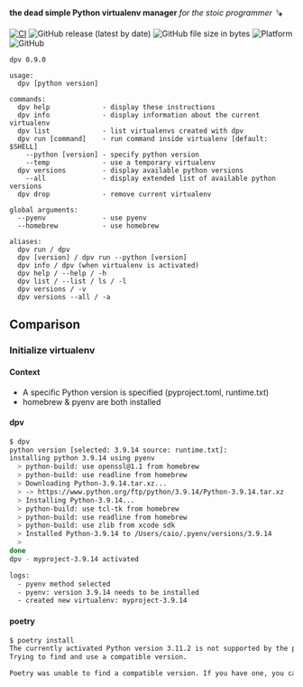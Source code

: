 **the dead simple Python virtualenv manager** *for the stoic programmer 🪚*

[![CI](https://github.com/caioariede/dpv/actions/workflows/ci.yml/badge.svg)](https://github.com/caioariede/dpv/actions/workflows/ci.yml)
![GitHub release (latest by date)](https://img.shields.io/github/v/release/caioariede/dpv)
![GitHub file size in bytes](https://img.shields.io/github/size/caioariede/dpv/src/dpv)
![Platform](https://img.shields.io/badge/platform-linux%20and%20macos-lightgrey)
![GitHub](https://img.shields.io/github/license/caioariede/dpv)

```
dpv 0.9.0

usage:
  dpv [python version]

commands:
  dpv help             - display these instructions
  dpv info             - display information about the current virtualenv
  dpv list             - list virtualenvs created with dpv
  dpv run [command]    - run command inside virtualenv [default: $SHELL]
    --python [version] - specify python version
    --temp             - use a temporary virtualenv
  dpv versions         - display available python versions
    --all              - display extended list of available python versions
  dpv drop             - remove current virtualenv

global arguments:
  --pyenv              - use pyenv
  --homebrew           - use homebrew

aliases:
  dpv run / dpv
  dpv [version] / dpv run --python [version]
  dpv info / dpv (when virtualenv is activated)
  dpv help / --help / -h
  dpv list / --list / ls / -l
  dpv versions / -v
  dpv versions --all / -a
```

## Comparison

### Initialize virtualenv

#### Context

* A specific Python version is specified (pyproject.toml, runtime.txt)
* homebrew & pyenv are both installed

#### dpv

```bash
$ dpv
python version [selected: 3.9.14 source: runtime.txt]:
installing python 3.9.14 using pyenv
  > python-build: use openssl@1.1 from homebrew
  > python-build: use readline from homebrew
  > Downloading Python-3.9.14.tar.xz...
  > -> https://www.python.org/ftp/python/3.9.14/Python-3.9.14.tar.xz
  > Installing Python-3.9.14...
  > python-build: use tcl-tk from homebrew
  > python-build: use readline from homebrew
  > python-build: use zlib from xcode sdk
  > Installed Python-3.9.14 to /Users/caio/.pyenv/versions/3.9.14
  >
done
dpv - myproject-3.9.14 activated

logs:
  - pyenv method selected
  - pyenv: version 3.9.14 needs to be installed
  - created new virtualenv: myproject-3.9.14
```

#### poetry

```bash
$ poetry install
The currently activated Python version 3.11.2 is not supported by the project (3.9.14).
Trying to find and use a compatible version.

Poetry was unable to find a compatible version. If you have one, you can explicitly use it via the "env use" command.
```





